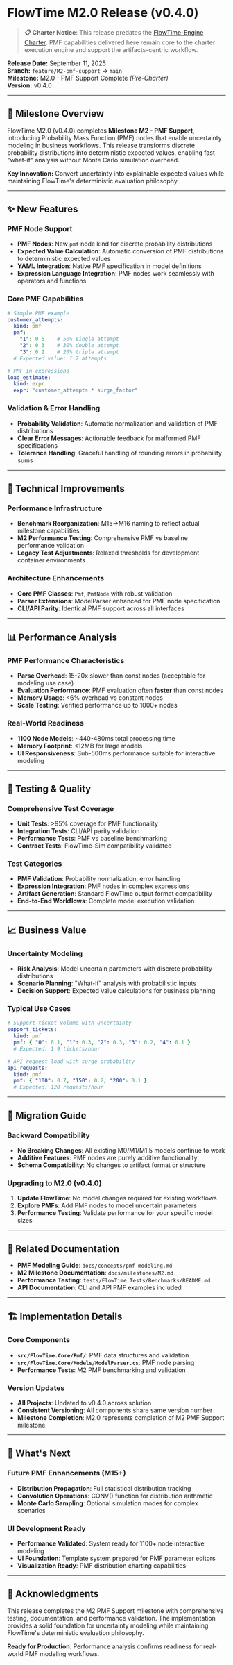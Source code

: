 # FlowTime M2.0 Release (v0.4.0)

> **📋 Charter Notice**: This release predates the [FlowTime-Engine Charter](../flowtime-engine-charter.md). PMF capabilities delivered here remain core to the charter execution engine and support the artifacts-centric workflow.

**Release Date:** September 11, 2025  
**Branch:** `feature/M2-pmf-support` → `main`  
**Milestone:** M2.0 - PMF Support Complete *(Pre-Charter)*  
**Version:** v0.4.0

---

## 🎯 Milestone Overview

FlowTime M2.0 (v0.4.0) completes **Milestone M2 - PMF Support**, introducing Probability Mass Function (PMF) nodes that enable uncertainty modeling in business workflows. This release transforms discrete probability distributions into deterministic expected values, enabling fast "what-if" analysis without Monte Carlo simulation overhead.

**Key Innovation:** Convert uncertainty into explainable expected values while maintaining FlowTime's deterministic evaluation philosophy.

---

## ✨ New Features

### PMF Node Support
- **PMF Nodes**: New `pmf` node kind for discrete probability distributions
- **Expected Value Calculation**: Automatic conversion of PMF distributions to deterministic expected values
- **YAML Integration**: Native PMF specification in model definitions
- **Expression Language Integration**: PMF nodes work seamlessly with operators and functions

### Core PMF Capabilities
```yaml
# Simple PMF example
customer_attempts:
  kind: pmf
  pmf:
    "1": 0.5    # 50% single attempt
    "2": 0.3    # 30% double attempt  
    "3": 0.2    # 20% triple attempt
  # Expected value: 1.7 attempts

# PMF in expressions
load_estimate:
  kind: expr
  expr: "customer_attempts * surge_factor"
```

### Validation & Error Handling
- **Probability Validation**: Automatic normalization and validation of PMF distributions
- **Clear Error Messages**: Actionable feedback for malformed PMF specifications
- **Tolerance Handling**: Graceful handling of rounding errors in probability sums

---

## 🔧 Technical Improvements

### Performance Infrastructure
- **Benchmark Reorganization**: M15→M16 naming to reflect actual milestone capabilities
- **M2 Performance Testing**: Comprehensive PMF vs baseline performance validation
- **Legacy Test Adjustments**: Relaxed thresholds for development container environments

### Architecture Enhancements
- **Core PMF Classes**: `Pmf`, `PmfNode` with robust validation
- **Parser Extensions**: ModelParser enhanced for PMF node specification
- **CLI/API Parity**: Identical PMF support across all interfaces

---

## 📊 Performance Analysis

### PMF Performance Characteristics
- **Parse Overhead**: 15-20x slower than const nodes (acceptable for modeling use case)
- **Evaluation Performance**: PMF evaluation often **faster** than const nodes
- **Memory Usage**: <6% overhead vs constant nodes
- **Scale Testing**: Verified performance up to 1000+ nodes

### Real-World Readiness
- **1100 Node Models**: ~440-480ms total processing time
- **Memory Footprint**: <12MB for large models
- **UI Responsiveness**: Sub-500ms performance suitable for interactive modeling

---

## 🧪 Testing & Quality

### Comprehensive Test Coverage
- **Unit Tests**: >95% coverage for PMF functionality
- **Integration Tests**: CLI/API parity validation
- **Performance Tests**: PMF vs baseline benchmarking
- **Contract Tests**: FlowTime-Sim compatibility validated

### Test Categories
- **PMF Validation**: Probability normalization, error handling
- **Expression Integration**: PMF nodes in complex expressions
- **Artifact Generation**: Standard FlowTime output format compatibility
- **End-to-End Workflows**: Complete model execution validation

---

## 📈 Business Value

### Uncertainty Modeling
- **Risk Analysis**: Model uncertain parameters with discrete probability distributions
- **Scenario Planning**: "What-if" analysis with probabilistic inputs
- **Decision Support**: Expected value calculations for business planning

### Typical Use Cases
```yaml
# Support ticket volume with uncertainty
support_tickets:
  kind: pmf
  pmf: { "0": 0.1, "1": 0.3, "2": 0.3, "3": 0.2, "4": 0.1 }
  # Expected: 1.9 tickets/hour

# API request load with surge probability  
api_requests:
  kind: pmf
  pmf: { "100": 0.7, "150": 0.2, "200": 0.1 }
  # Expected: 120 requests/hour
```

---

## 🔄 Migration Guide

### Backward Compatibility
- **No Breaking Changes**: All existing M0/M1/M1.5 models continue to work
- **Additive Features**: PMF nodes are purely additive functionality
- **Schema Compatibility**: No changes to artifact format or structure

### Upgrading to M2.0 (v0.4.0)
1. **Update FlowTime**: No model changes required for existing workflows
2. **Explore PMFs**: Add PMF nodes to model uncertain parameters
3. **Performance Testing**: Validate performance for your specific model sizes

---

## 🔗 Related Documentation

- **PMF Modeling Guide**: `docs/concepts/pmf-modeling.md`
- **M2 Milestone Documentation**: `docs/milestones/M2.md`
- **Performance Testing**: `tests/FlowTime.Tests/Benchmarks/README.md`
- **API Documentation**: CLI and API PMF examples included

---

## 🏗️ Implementation Details

### Core Components
- **`src/FlowTime.Core/Pmf/`**: PMF data structures and validation
- **`src/FlowTime.Core/Models/ModelParser.cs`**: PMF node parsing
- **Performance Tests**: M2 PMF benchmarking and validation

### Version Updates
- **All Projects**: Updated to v0.4.0 across solution  
- **Consistent Versioning**: All components share same version number  
- **Milestone Completion**: M2.0 represents completion of M2 PMF Support milestone

---

## 🎯 What's Next

### Future PMF Enhancements (M15+)
- **Distribution Propagation**: Full statistical distribution tracking
- **Convolution Operations**: CONV() function for distribution arithmetic
- **Monte Carlo Sampling**: Optional simulation modes for complex scenarios

### UI Development Ready
- **Performance Validated**: System ready for 1100+ node interactive modeling
- **UI Foundation**: Template system prepared for PMF parameter editors
- **Visualization Ready**: PMF distribution charting capabilities

---

## 🙏 Acknowledgments

This release completes the M2 PMF Support milestone with comprehensive testing, documentation, and performance validation. The implementation provides a solid foundation for uncertainty modeling while maintaining FlowTime's deterministic evaluation philosophy.

**Ready for Production**: Performance analysis confirms readiness for real-world PMF modeling workflows.

